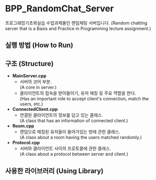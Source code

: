 # BPP_RandomChat_Server

프로그래밍기초와실습 수업과제물인 랜덤채팅 서버입니다. (Random chatting server that is a Basis and Practice in Programming lecture assignment.)

## 실행 방법 (How to Run)

## 구조 (Structure)

* **MainServer.cpp**
  * 서버의 코어 부분.  
    (A core in server.)
  * 클라이언트의 접속을 받아들이기, 유저 매칭 등 주요 역할을 한다.  
    (Has an important role to accept client's connection, match the users, etc.)
* **ConnectedClient.cpp**
  * 연결된 클라이언트의 정보를 담고 있는 클래스.  
    (A class that has an information of connected client.)
* **Room.cpp**
  * 랜덤으로 매칭된 유저들이 들어가있는 방에 관한 클래스.  
    (A class about a room having the users matched randomly.)
* **Protocol.cpp**
  * 서버와 클라이언트 사이의 프로토콜에 관한 클래스.  
    (A class about a protocol between server and client.)

## 사용한 라이브러리 (Using Library)
